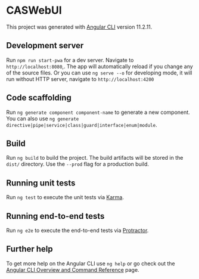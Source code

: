 # CASWebUI

This project was generated with [Angular CLI](https://github.com/angular/angular-cli) version 11.2.11.

## Development server

Run `npm run start-pwa` for a dev server. Navigate to `http://localhost:8080`,. The app will automatically reload if you change any of the source files.
Or you can use `ng serve --o` for developing mode, it will run without HTTP server, navigate to  `http://localhost:4200`
## Code scaffolding

Run `ng generate component component-name` to generate a new component. You can also use `ng generate directive|pipe|service|class|guard|interface|enum|module`.

## Build

Run `ng build` to build the project. The build artifacts will be stored in the `dist/` directory. Use the `--prod` flag for a production build.

## Running unit tests

Run `ng test` to execute the unit tests via [Karma](https://karma-runner.github.io).

## Running end-to-end tests

Run `ng e2e` to execute the end-to-end tests via [Protractor](http://www.protractortest.org/).

## Further help

To get more help on the Angular CLI use `ng help` or go check out the [Angular CLI Overview and Command Reference](https://angular.io/cli) page.
